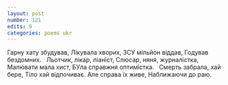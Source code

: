 ```yaml
---
layout: post
number: 121
edits: 9
categories: poems ukr
---
```


Гарну хату збудував,
Лікувала хворих,
ЗСУ мільйон віддав,
Годував бездомних.
 
Льотчик, лікар, піаніст, 
Слюсар, няня, журналістка, 
Малювати мала хист, 
БУла справжня оптимістка. 
 
Смерть забрала, хай бере, 
Тіло хай відпочиває. 
Але справа їх живе, 
Наближаючи до раю.
